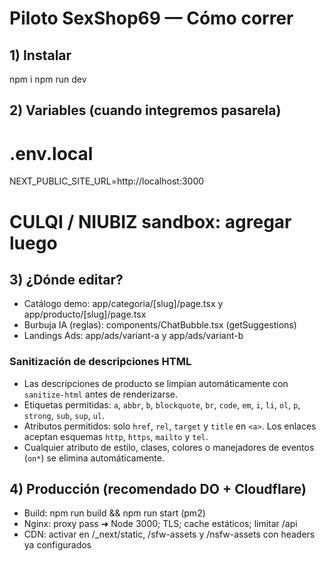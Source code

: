 # Piloto SexShop69 — Cómo correr

## 1) Instalar
npm i
npm run dev

## 2) Variables (cuando integremos pasarela)
# .env.local
NEXT_PUBLIC_SITE_URL=http://localhost:3000
# CULQI / NIUBIZ sandbox: agregar luego

## 3) ¿Dónde editar?
- Catálogo demo: app/categoria/[slug]/page.tsx y app/producto/[slug]/page.tsx
- Burbuja IA (reglas): components/ChatBubble.tsx (getSuggestions)
- Landings Ads: app/ads/variant-a y app/ads/variant-b

### Sanitización de descripciones HTML
- Las descripciones de producto se limpian automáticamente con `sanitize-html` antes de renderizarse.
- Etiquetas permitidas: `a`, `abbr`, `b`, `blockquote`, `br`, `code`, `em`, `i`, `li`, `ol`, `p`, `strong`, `sub`, `sup`, `ul`.
- Atributos permitidos: solo `href`, `rel`, `target` y `title` en `<a>`. Los enlaces aceptan esquemas `http`, `https`, `mailto` y `tel`.
- Cualquier atributo de estilo, clases, colores o manejadores de eventos (`on*`) se elimina automáticamente.

## 4) Producción (recomendado DO + Cloudflare)
- Build: npm run build && npm run start (pm2)
- Nginx: proxy pass ➜ Node 3000; TLS; cache estáticos; limitar /api
- CDN: activar en /_next/static, /sfw-assets y /nsfw-assets con headers ya configurados
